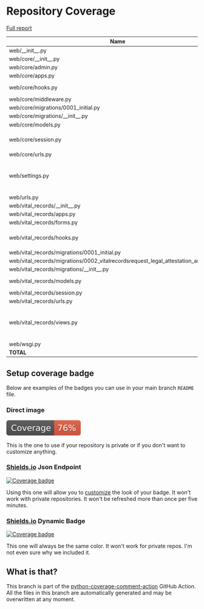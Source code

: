 # Repository Coverage

[Full report](https://htmlpreview.github.io/?https://github.com/Office-of-Digital-Services/cdt-ods-disaster-recovery/blob/python-coverage-comment-action-data/htmlcov/index.html)

| Name                                                                                      |    Stmts |     Miss |   Branch |   BrPart |   Cover |   Missing |
|------------------------------------------------------------------------------------------ | -------: | -------: | -------: | -------: | ------: | --------: |
| web/\_\_init\_\_.py                                                                       |        5 |        0 |        0 |        0 |    100% |           |
| web/core/\_\_init\_\_.py                                                                  |        0 |        0 |        0 |        0 |    100% |           |
| web/core/admin.py                                                                         |        7 |        0 |        0 |        0 |    100% |           |
| web/core/apps.py                                                                          |        5 |        0 |        0 |        0 |    100% |           |
| web/core/hooks.py                                                                         |       11 |        4 |        0 |        0 |     64% |9-10, 14-15 |
| web/core/middleware.py                                                                    |        9 |        1 |        2 |        1 |     82% |        19 |
| web/core/migrations/0001\_initial.py                                                      |        7 |        0 |        0 |        0 |    100% |           |
| web/core/migrations/\_\_init\_\_.py                                                       |        0 |        0 |        0 |        0 |    100% |           |
| web/core/models.py                                                                        |        8 |        0 |        0 |        0 |    100% |           |
| web/core/session.py                                                                       |       19 |        7 |        4 |        1 |     57% |13-19, 25-26, 30-33 |
| web/core/urls.py                                                                          |        4 |        0 |        0 |        0 |    100% |           |
| web/settings.py                                                                           |       60 |        9 |       12 |        3 |     75% |42-49, 94->98, 109->112, 121 |
| web/urls.py                                                                               |        4 |        0 |        0 |        0 |    100% |           |
| web/vital\_records/\_\_init\_\_.py                                                        |        0 |        0 |        0 |        0 |    100% |           |
| web/vital\_records/apps.py                                                                |        5 |        0 |        0 |        0 |    100% |           |
| web/vital\_records/forms.py                                                               |       17 |        0 |        0 |        0 |    100% |           |
| web/vital\_records/hooks.py                                                               |       15 |        6 |        0 |        0 |     60% |9-10, 14-15, 19-20 |
| web/vital\_records/migrations/0001\_initial.py                                            |        7 |        0 |        0 |        0 |    100% |           |
| web/vital\_records/migrations/0002\_vitalrecordsrequest\_legal\_attestation\_and\_more.py |        5 |        0 |        0 |        0 |    100% |           |
| web/vital\_records/migrations/\_\_init\_\_.py                                             |        0 |        0 |        0 |        0 |    100% |           |
| web/vital\_records/models.py                                                              |       23 |        3 |        0 |        0 |     87% |42, 46, 50 |
| web/vital\_records/session.py                                                             |       13 |        4 |        2 |        0 |     60% |     15-18 |
| web/vital\_records/urls.py                                                                |        4 |        0 |        0 |        0 |    100% |           |
| web/vital\_records/views.py                                                               |       67 |       18 |        2 |        0 |     71% |45-51, 54, 63-69, 72, 82-91, 94 |
| web/wsgi.py                                                                               |        6 |        6 |        0 |        0 |      0% |      8-16 |
|                                                                                 **TOTAL** |  **301** |   **58** |   **22** |    **5** | **77%** |           |


## Setup coverage badge

Below are examples of the badges you can use in your main branch `README` file.

### Direct image

[![Coverage badge](https://raw.githubusercontent.com/Office-of-Digital-Services/cdt-ods-disaster-recovery/python-coverage-comment-action-data/badge.svg)](https://htmlpreview.github.io/?https://github.com/Office-of-Digital-Services/cdt-ods-disaster-recovery/blob/python-coverage-comment-action-data/htmlcov/index.html)

This is the one to use if your repository is private or if you don't want to customize anything.

### [Shields.io](https://shields.io) Json Endpoint

[![Coverage badge](https://img.shields.io/endpoint?url=https://raw.githubusercontent.com/Office-of-Digital-Services/cdt-ods-disaster-recovery/python-coverage-comment-action-data/endpoint.json)](https://htmlpreview.github.io/?https://github.com/Office-of-Digital-Services/cdt-ods-disaster-recovery/blob/python-coverage-comment-action-data/htmlcov/index.html)

Using this one will allow you to [customize](https://shields.io/endpoint) the look of your badge.
It won't work with private repositories. It won't be refreshed more than once per five minutes.

### [Shields.io](https://shields.io) Dynamic Badge

[![Coverage badge](https://img.shields.io/badge/dynamic/json?color=brightgreen&label=coverage&query=%24.message&url=https%3A%2F%2Fraw.githubusercontent.com%2FOffice-of-Digital-Services%2Fcdt-ods-disaster-recovery%2Fpython-coverage-comment-action-data%2Fendpoint.json)](https://htmlpreview.github.io/?https://github.com/Office-of-Digital-Services/cdt-ods-disaster-recovery/blob/python-coverage-comment-action-data/htmlcov/index.html)

This one will always be the same color. It won't work for private repos. I'm not even sure why we included it.

## What is that?

This branch is part of the
[python-coverage-comment-action](https://github.com/marketplace/actions/python-coverage-comment)
GitHub Action. All the files in this branch are automatically generated and may be
overwritten at any moment.